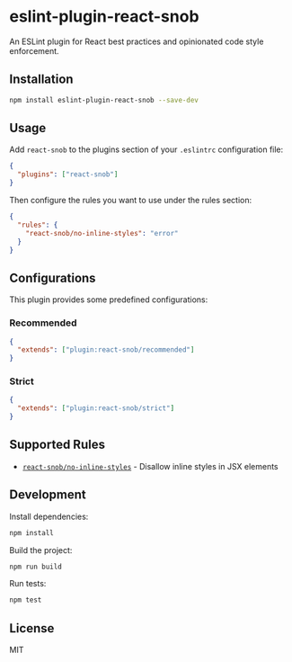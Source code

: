 # eslint-plugin-react-snob

An ESLint plugin for React best practices and opinionated code style enforcement.

## Installation

```bash
npm install eslint-plugin-react-snob --save-dev
```

## Usage

Add `react-snob` to the plugins section of your `.eslintrc` configuration file:

```json
{
  "plugins": ["react-snob"]
}
```

Then configure the rules you want to use under the rules section:

```json
{
  "rules": {
    "react-snob/no-inline-styles": "error"
  }
}
```

## Configurations

This plugin provides some predefined configurations:

### Recommended

```json
{
  "extends": ["plugin:react-snob/recommended"]
}
```

### Strict

```json
{
  "extends": ["plugin:react-snob/strict"]
}
```

## Supported Rules

- [`react-snob/no-inline-styles`](docs/rules/no-inline-styles.md) - Disallow inline styles in JSX elements

## Development

Install dependencies:

```bash
npm install
```

Build the project:

```bash
npm run build
```

Run tests:

```bash
npm test
```

## License

MIT
